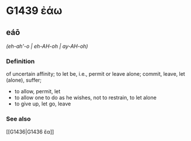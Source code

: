 # G1439 ἐάω

## eáō

_(eh-ah'-o | eh-AH-oh | ay-AH-oh)_

### Definition

of uncertain affinity; to let be, i.e., permit or leave alone; commit, leave, let (alone), suffer; 

- to allow, permit, let
- to allow one to do as he wishes, not to restrain, to let alone
- to give up, let go, leave

### See also

[[G1436|G1436 ἔα]]

